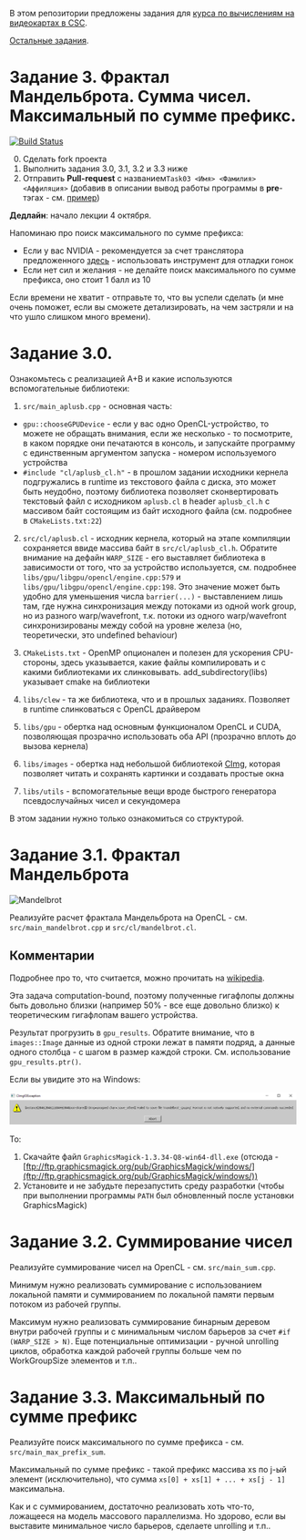 В этом репозитории предложены задания для [курса по вычислениям на видеокартах в CSC](https://compscicenter.ru/courses/video_cards_computation/2021-autumn/).

[Остальные задания](https://github.com/GPGPUCourse/GPGPUTasks2021/).

# Задание 3. Фрактал Мандельброта. Сумма чисел. Максимальный по сумме префикс.

[![Build Status](https://app.travis-ci.com/GPGPUCourse/GPGPUTasks2021.svg?branch=task03)](https://app.travis-ci.com/GPGPUCourse/GPGPUTasks2021)

0. Сделать fork проекта
1. Выполнить задания 3.0, 3.1, 3.2 и 3.3 ниже
2. Отправить **Pull-request** с названием```Task03 <Имя> <Фамилия> <Аффиляция>``` (добавив в описании вывод работы программы в **pre**-тэгах - см. [пример](https://raw.githubusercontent.com/GPGPUCourse/GPGPUTasks2021/task03/.github/pull_request_example.md))


**Дедлайн**: начало лекции 4 октября.

Напоминаю про поиск максимального по сумме префикса:

 - Если у вас NVIDIA - рекомендуется за счет транслятора предложенного [здесь](https://github.com/GPGPUCourse/GPGPUTasks2021/tree/cuda) - использовать инструмент для отладки гонок
 - Если нет сил и желания - не делайте поиск максимального по сумме префикса, оно стоит 1 балл из 10

Если времени не хватит - отправьте то, что вы успели сделать
(и мне очень поможет, если вы сможете детализировать, на чем застряли и на что ушло слишком много времени).

Задание 3.0.
=========

Ознакомьтесь с реализацией A+B и какие используются вспомогательные библиотеки:

1. ```src/main_aplusb.cpp``` - основная часть:

 - ```gpu::chooseGPUDevice``` - если у вас одно OpenCL-устройство, то можете не обращать внимания, если же несколько - то посмотрите, в каком порядке они печатаются в консоль, и запускайте программу с единственным аргументом запуска - номером используемого устройства
 - ```#include "cl/aplusb_cl.h"``` - в прошлом задании исходники кернела подгружались в runtime из текстового файла с диска, это может быть неудобно, поэтому библиотека позволяет сконвертировать текстовый файл с исходником ```aplusb.cl``` в header ```aplusb_cl.h``` с массивом байт состоящим из байт исходного файла (см. подробнее в ```CMakeLists.txt:22```)

2. ```src/cl/aplusb.cl``` - исходник кернела, который на этапе компиляции сохраняется ввиде массива байт в ```src/cl/aplusb_cl.h```. Обратите внимание на дефайн ```WARP_SIZE``` - его выставляет библиотека в зависимости от того, что за устройство используется, см. подробнее ```libs/gpu/libgpu/opencl/engine.cpp:579``` и ```libs/gpu/libgpu/opencl/engine.cpp:198```. Это значение может быть удобно для уменьшения числа ```barrier(...)``` - выставлением лишь там, где нужна синхронизация между потоками из одной work group, но из разного warp/wavefront, т.к. потоки из одного warp/wavefront синхронизированы между собой на уровне железа (но, теоретически, это undefined behaviour)

3. ```CMakeLists.txt``` - OpenMP опционален и полезен для ускорения CPU-стороны, здесь указывается, какие файлы компилировать и с какими библиотеками их слинковывать. add_subdirectory(libs) указывает cmake на библиотеки

4. ```libs/clew``` - та же библиотека, что и в прошлых заданиях. Позволяет в runtime слинковаться с OpenCL драйвером

5. ```libs/gpu``` - обертка над основным функционалом OpenCL и CUDA, позволяющая прозрачно использовать оба API (прозрачно вплоть до вызова кернела)

6. ```libs/images``` - обертка над небольшой библиотекой [CImg](http://cimg.eu/), которая позволяет читать и сохранять картинки и создавать простые окна

7. ```libs/utils``` - вспомогательные вещи вроде быстрого генератора псевдослучайных чисел и секундомера

В этом задании нужно только ознакомиться со структурой.

Задание 3.1. Фрактал Мандельброта
=========

![Mandelbrot](/.figures/mandelbrot.png?raw=true)

Реализуйте расчет фрактала Мандельброта на OpenCL - см. ```src/main_mandelbrot.cpp``` и ```src/cl/mandelbrot.cl```.

Комментарии
-----------

Подробнее про то, что считается, можно прочитать на [wikipedia](https://en.wikipedia.org/wiki/Mandelbrot_set#Escape_time_algorithm).

Эта задача computation-bound, поэтому полученные гигафлопы должны быть довольно близки (например 50% - все еще довольно близко) к теоретическим гигафлопам вашего устройства.

Результат прогрузить в ```gpu_results```. Обратите внимание, что в ```images::Image``` данные из одной строки лежат в памяти подряд, а данные одного столбца - с шагом в размер каждой строки. См. использование ```gpu_results.ptr()```.

Если вы увидите это на Windows:

![CImg fail on Windows](/.figures/cimg_windows_fail.png)

То:
1. Скачайте файл ```GraphicsMagick-1.3.34-Q8-win64-dll.exe``` (отсюда - [ftp://ftp.graphicsmagick.org/pub/GraphicsMagick/windows/](ftp://ftp.graphicsmagick.org/pub/GraphicsMagick/windows/))
2. Установите и не забудьте перезапустить среду разработки (чтобы при выполнении программы ```PATH``` был обновленный после установки GraphicsMagick)

Задание 3.2. Суммирование чисел
==============

Реализуйте суммирование чисел на OpenCL - см. ```src/main_sum.cpp```.

Минимум нужно реализовать суммирование с использованием локальной памяти и суммированием по локальной памяти первым потоком из рабочей группы.

Максимум нужно реализовать суммирование бинарным деревом внутри рабочей группы и с минимальным числом барьеров за счет ```#if (WARP_SIZE > N)```. Еще потенциальные оптимизации - ручной unrolling циклов, обработка каждой рабочей группы больше чем по WorkGroupSize элементов и т.п..

Задание 3.3. Максимальный по сумме префикс
===============

Реализуйте поиск максимального по сумме префикса - см. ```src/main_max_prefix_sum```.

Максимальный по сумме префикс - такой префикс массива xs по j-ый элемент (исключительно), что сумма ```xs[0] + xs[1] + ... + xs[j - 1]``` максимальна.

Как и с суммированием, достаточно реализовать хоть что-то, ложащееся на модель массового параллелизма. Но здорово, если вы выставите минимальное число барьеров, сделаете unrolling и т.п..
